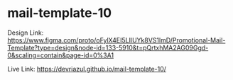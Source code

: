 # mail-template-10

Design Link: https://www.figma.com/proto/oFylX4EI5LIlUYk8VS1lmD/Promotional-Mail-Template?type=design&node-id=133-5910&t=pQrtxhMA2AG09Ggd-0&scaling=contain&page-id=0%3A1

Live Link: https://devriazul.github.io/mail-template-10/
